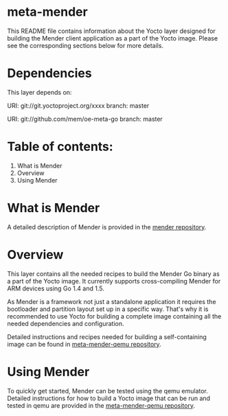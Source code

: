 # meta-mender

This README file contains information about the Yocto layer designed for building the Mender client application as a part of the Yocto image.
Please see the corresponding sections below for more details.

Dependencies
============

This layer depends on:

  URI: git://git.yoctoproject.org/xxxx
  branch: master

  URI: git://github.com/mem/oe-meta-go
  branch: master



Table of  contents:
===================
1. What is Mender
2. Overview
3. Using Mender


What is Mender
==============

A detailed description of Mender is provided in the [mender repository](https://github.com/mendersoftware/mender).


Overview
========

This layer contains all the needed recipes to build the Mender Go binary as a part of the Yocto image. It currently supports cross-compiling Mender for ARM devices using Go 1.4 and 1.5.

As Mender is a framework not just a standalone application it requires the bootloader and partition layout set up in a specific way. That's why it is recommended to
use Yocto for building a complete image containing all the needed dependencies and configuration.

Detailed instructions and recipes needed for building a self-containing image can be found in [meta-mender-qemu repository](https://github.com/mendersoftware/meta-mender-qemu).


Using Mender
============

To quickly get started, Mender can be tested using the qemu emulator. Detailed instructions for how to build a Yocto image that can be run and tested in qemu are provided in the [meta-mender-qemu repository](https://github.com/mendersoftware/meta-mender-qemu).

